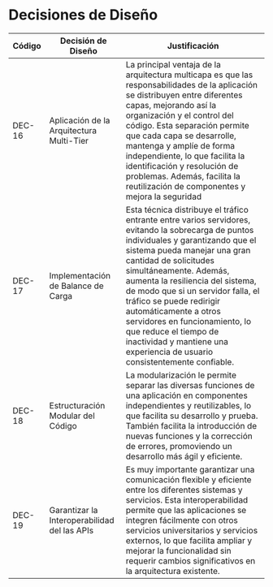 # Decisiones de Diseño

| Código | Decisión de Diseño                           | Justificación                                                                                                                                                                                                                                                                                                                                                                                                                                                                               |
| ------ | -------------------------------------------- | ------------------------------------------------------------------------------------------------------------------------------------------------------------------------------------------------------------------------------------------------------------------------------------------------------------------------------------------------------------------------------------------------------------------------------------------------------------------------------------------- |
| DEC-16 | Aplicación de la Arquitectura Multi-Tier     | La principal ventaja de la arquitectura multicapa es que las responsabilidades de la aplicación se distribuyen entre diferentes capas, mejorando así la organización y el control del código. Esta separación permite que cada capa se desarrolle, mantenga y amplíe de forma independiente, lo que facilita la identificación y resolución de problemas. Además, facilita la reutilización de componentes y mejora la seguridad                                                            |
| DEC-17 | Implementación de Balance de Carga           | Esta técnica distribuye el tráfico entrante entre varios servidores, evitando la sobrecarga de puntos individuales y garantizando que el sistema pueda manejar una gran cantidad de solicitudes simultáneamente. Además, aumenta la resiliencia del sistema, de modo que si un servidor falla, el tráfico se puede redirigir automáticamente a otros servidores en funcionamiento, lo que reduce el tiempo de inactividad y mantiene una experiencia de usuario consistentemente confiable. |
| DEC-18 | Estructuración Modular del Código            | La modularización le permite separar las diversas funciones de una aplicación en componentes independientes y reutilizables, lo que facilita su desarrollo y prueba. También facilita la introducción de nuevas funciones y la corrección de errores, promoviendo un desarrollo más ágil y eficiente.                                                                                                                                                                                       |
| DEC-19 | Garantizar la Interoperabilidad del las APIs | Es muy importante garantizar una comunicación flexible y eficiente entre los diferentes sistemas y servicios. Esta interoperabilidad permite que las aplicaciones se integren fácilmente con otros servicios universitarios y servicios externos, lo que facilita ampliar y mejorar la funcionalidad sin requerir cambios significativos en la arquitectura existente.                                                                                                                      |
